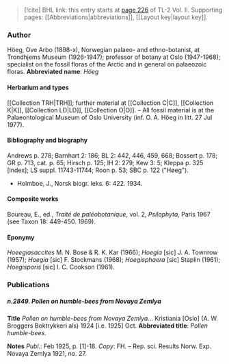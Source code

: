 > [!cite] BHL link: this entry starts at [page 226](https://www.biodiversitylibrary.org/page/33068468) of TL-2 Vol. II.
> Supporting pages: [[Abbreviations|abbreviations]], [[Layout key|layout key]].

### Author

Höeg, Ove Arbo (1898-x), Norwegian palaeo- and ethno-botanist, at Trondhjems Museum (1926-1947); professor of botany at Oslo (1947-1968); specialist on the fossil floras of the Arctic and in general on palaeozoic floras. 
**Abbreviated name**: *Höeg*

#### Herbarium and types

[[Collection TRH|TRH]]; further material at [[Collection C|C]], [[Collection K|K]], [[Collection LD|LD]], [[Collection O|O]]. – All fossil material is at the Palaeontological Museum of Oslo University (inf. O. A. Höeg in litt. 27 Jul 1977).

#### Bibliography and biography

Andrews p. 278; Barnhart 2: 186; BL 2: 442, 446, 459, 668; Bossert p. 178; GR p. 713, cat. p. 65; Hirsch p. 125; IH 2: 279; Kew 3: 5; Kleppa p. 325 \[index\]; LS suppl. 11743-11744; Roon p. 53; SBC p. 122 ("Høeg").
- Holmboe, J., Norsk biogr. leks. 6: 422. 1934.

#### Composite works

Boureau, E., ed., *Traité de paléobotanique*, vol. 2, *Psilophyta*, Paris 1967 (see Taxon 18: 449-450. 1969).

#### Eponymy

*Hoeegiasaccites* M. N. Bose & R. K. Kar (1966); *Hoegia* \[sic\] J. A. Townrow (1957); *Hoegia* \[sic\] F. Stockmans (1968); *Hoegisphaera* \[sic\] Staplin (1961); *Hoegisporis* \[sic\] I. C. Cookson (1961).

### Publications

##### n.2849. Pollen on humble-bees from Novaya Zemlya

**Title**
*Pollen on humble-bees from Novaya Zemlya*... Kristiania \[Oslo\] (A. W. Broggers Boktrykkeri als) 1924 \[i.e. 1925\] Oct.
**Abbreviated title**: *Pollen humble-bees*.

**Notes**
*Publ*.: Feb 1925, p. \[1\]-18. *Copy*: FH. – Rep. sci. Results Norw. Exp. Novaya Zemlya 1921, no. 27.

